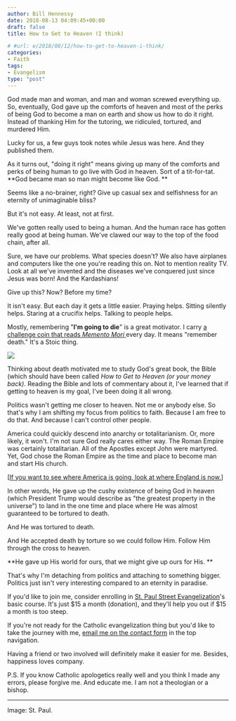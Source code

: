 ```yaml
---
author: Bill Hennessy
date: 2018-08-13 04:09:45+00:00
draft: false
title: How to Get to Heaven (I think)

# #url: e/2018/08/12/how-to-get-to-heaven-i-think/
categories:
- Faith
tags:
- Evangelism
type: "post"
---
```


God made man and woman, and man and woman screwed everything up. So, eventually, God gave up the comforts of heaven and most of the perks of being God to become a man on earth and show us how to do it right. Instead of thanking Him for the tutoring, we ridiculed, tortured, and murdered Him.

Lucky for us, a few guys took notes while Jesus was here. And they published them.

As it turns out, "doing it right" means giving up many of the comforts and perks of being human to go live with God in heaven. Sort of a tit-for-tat. **God became man so man might become like God. **

Seems like a no-brainer, right? Give up casual sex and selfishness for an eternity of unimaginable bliss?

But it's not easy. At least, not at first.

We've gotten really used to being a human. And the human race has gotten really good at being human. We've clawed our way to the top of the food chain, after all.

Sure, we have our problems. What species doesn't? We also have airplanes and computers like the one you're reading this on. Not to mention reality TV. Look at all we've invented and the diseases we've conquered just since Jesus was born! And the Kardashians!

Give up this? Now? Before my time?

It isn't easy. But each day it gets a little easier. Praying helps. Sitting silently helps. Staring at a crucifix helps. Talking to people helps.

Mostly, remembering "**I'm going to die**" is a great motivator. I carry [a challenge coin that reads _Memento Mori_ ](https://prints.dailystoic.com/products/memento-mori)every day. It means "remember death." It's a Stoic thing.

[![](https://www.hennessysview.com/wp-content/uploads/2018/08/mm3_1024x1024@2x-300x220.png)
](https://prints.dailystoic.com/products/memento-mori)

Thinking about death motivated me to study God's great book, the Bible (which should have been called _How to Get to Heaven (or your money back)_. Reading the Bible and lots of commentary about it, I've learned that if getting to heaven is my goal, I've been doing it all wrong.

Politics wasn't getting me closer to heaven. Not me or anybody else. So that's why I am shifting my focus from politics to faith. Because I am free to do that. And because I can't control other people.

America could quickly descend into anarchy or totalitarianism. Or, more likely, it won't. I'm not sure God really cares either way. The Roman Empire was certainly totalitarian. All of the Apostles except John were martyred. Yet, God chose the Roman Empire as the time and place to become man and start His church.

[[If you want to see where America is going, look at where England is now.](https://www.hennessysview.com/2016/11/12/how-the-second-born-twin-can-be-older-than-the-first/)]

In other words, He gave up the cushy existence of being God in heaven (which President Trump would describe as "the greatest property in the universe") to land in the one time and place where He was almost guaranteed to be tortured to death.

And He was tortured to death.

And He accepted death by torture so we could follow Him. Follow Him through the cross to heaven.

**He gave up His world for ours, that we might give up ours for His. **

That's why I'm detaching from politics and attaching to something bigger. Politics just isn't very interesting compared to an eternity in paradise.

If you'd like to join me, consider enrolling in [St. Paul Street Evangelization](https://streetevangelization.com)'s basic course. It's just $15 a month (donation), and they'll help you out if $15 a month is too steep.

If you're not ready for the Catholic evangelization thing but you'd like to take the journey with me, [email me on the contact form](https://www.hennessysview.com/contact/) in the top navigation.

Having a friend or two involved will definitely make it easier for me. Besides, happiness loves company.

P.S. If you know Catholic apologetics really well and you think I made any errors, please forgive me. And educate me. I am not a theologian or a bishop.



* * *



Image: St. Paul.
